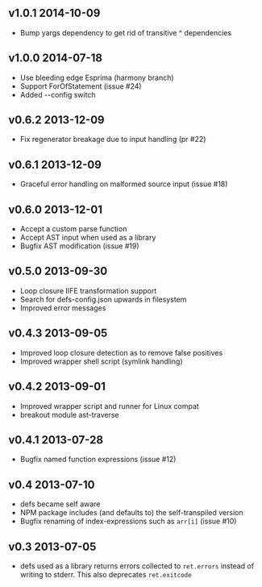 ## v1.0.1 2014-10-09
 * Bump yargs dependency to get rid of transitive ^ dependencies

## v1.0.0 2014-07-18
 * Use bleeding edge Esprima (harmony branch)
 * Support ForOfStatement (issue #24)
 * Added --config switch

## v0.6.2 2013-12-09
 * Fix regenerator breakage due to input handling (pr #22)

## v0.6.1 2013-12-09
 * Graceful error handling on malformed source input (issue #18)

## v0.6.0 2013-12-01
 * Accept a custom parse function
 * Accept AST input when used as a library
 * Bugfix AST modification (issue #19)

## v0.5.0 2013-09-30
 * Loop closure IIFE transformation support
 * Search for defs-config.json upwards in filesystem
 * Improved error messages

## v0.4.3 2013-09-05
 * Improved loop closure detection as to remove false positives
 * Improved wrapper shell script (symlink handling)

## v0.4.2 2013-09-01
 * Improved wrapper script and runner for Linux compat
 * breakout module ast-traverse

## v0.4.1 2013-07-28
 * Bugfix named function expressions (issue #12)

## v0.4 2013-07-10
 * defs became self aware
 * NPM package includes (and defaults to) the self-transpiled version
 * Bugfix renaming of index-expressions such as `arr[i]` (issue #10)

## v0.3 2013-07-05
 * defs used as a library returns errors collected to `ret.errors` instead
   of writing to stderr. This also deprecates `ret.exitcode`
